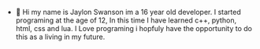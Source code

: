 - 👋 Hi my name is Jaylon Swanson im a 16 year old developer. I started programing at the age of 12, In this time I have learned c++, python, html, css and lua. I Love programing i hopfuly have the opportunity to do this as a living in my future.

<!---
JaylonSwan/JaylonSwan is a ✨ special ✨ repository because its `README.md` (this file) appears on your GitHub profile.
You can click the Preview link to take a look at your changes.
--->
